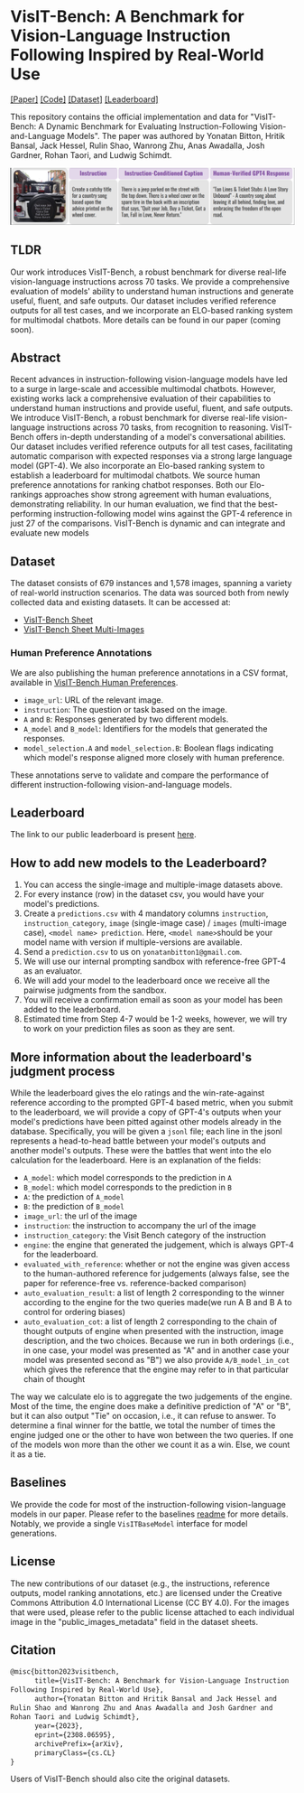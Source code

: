 # VisIT-Bench: A Benchmark for Vision-Language Instruction Following Inspired by Real-World Use

[[Paper]](https://arxiv.org/abs/2308.06595) [[Code]](https://github.com/mlfoundations/VisIT-Bench/) [[Dataset]](https://huggingface.co/datasets/mlfoundations/VisIT-Bench) [[Leaderboard]](https://huggingface.co/spaces/mlfoundations/VisIT-Bench-Leaderboard)

This repository contains the official implementation and data for "VisIT-Bench: A Dynamic Benchmark for Evaluating Instruction-Following Vision-and-Language Models". The paper was authored by Yonatan Bitton, Hritik Bansal, Jack Hessel, Rulin Shao, Wanrong Zhu, Anas Awadalla, Josh Gardner, Rohan Taori, and Ludwig Schimdt.

![Alt text](fig1.png)

## TLDR

Our work introduces VisIT-Bench, a robust benchmark for diverse real-life vision-language instructions across 70 tasks. We provide a comprehensive evaluation of models' ability to understand human instructions and generate useful, fluent, and safe outputs. Our dataset includes verified reference outputs for all test cases, and we incorporate an ELO-based ranking system for multimodal chatbots. More details can be found in our paper (coming soon).

## Abstract

Recent advances in instruction-following vision-language models have led to a surge in large-scale and accessible multimodal chatbots. 
However, existing works lack a comprehensive evaluation of their capabilities to understand human instructions and provide useful, fluent, and safe outputs. We introduce VisIT-Bench, a robust benchmark for diverse real-life vision-language instructions across 70 tasks, from recognition to reasoning. VisIT-Bench offers in-depth understanding of a model's conversational abilities. Our dataset includes verified reference outputs for all test cases, facilitating automatic comparison with expected responses via a strong large language model (GPT-4). We also incorporate an Elo-based ranking system to establish a leaderboard for 
multimodal chatbots. We source human preference annotations for ranking chatbot responses. Both our Elo-rankings approaches show strong agreement with human evaluations, demonstrating reliability. In our human evaluation, we find that the best-performing instruction-following model wins against the GPT-4 reference in just 27 of the comparisons. VisIT-Bench is dynamic and can integrate and evaluate new models

## Dataset

The dataset consists of 679 instances and 1,578 images, spanning a variety of real-world instruction scenarios. The data was sourced both from newly collected data and existing datasets. It can be accessed at:

- [VisIT-Bench Sheet](https://docs.google.com/spreadsheets/d/1hi8rGXf2WYufkFvGJ2MZ92JNChliM1QEJwZxNboUFlE/edit?usp=sharing)
- [VisIT-Bench Sheet Multi-Images](https://docs.google.com/spreadsheets/d/1IgCjJEd_obCawo1rWYfRZ_J7eiHP_68db5_OaNchKL0/edit?usp=sharing)

### Human Preference Annotations
We are also publishing the human preference annotations in a CSV format, available in [VisIT-Bench Human Preferences](https://github.com/mlfoundations/VisIT-Bench/blob/main/visit_bench_human_preferences.csv).

- `image_url`: URL of the relevant image.
- `instruction`: The question or task based on the image.
- `A` and `B`: Responses generated by two different models.
- `A_model` and `B_model`: Identifiers for the models that generated the responses.
- `model_selection.A` and `model_selection.B`: Boolean flags indicating which model's response aligned more closely with human preference.

These annotations serve to validate and compare the performance of different instruction-following vision-and-language models.

## Leaderboard

The link to our public leaderboard is present [here](https://visit-bench.github.io/).

## How to add new models to the Leaderboard?

1. You can access the single-image and multiple-image datasets above.
2. For every instance (row) in the dataset csv, you would have your model's predictions.
3. Create a `predictions.csv` with 4 mandatory columns `instruction`, `instruction_category`, `image` (single-image case) / `images` (multi-image case), `<model name> prediction`. Here, `<model name>`should be your model name with version if multiple-versions are available. 
4. Send a `prediction.csv` to us on `yonatanbitton1@gmail.com`. 
5. We will use our internal prompting sandbox with reference-free GPT-4 as an evaluator.
6. We will add your model to the leaderboard once we receive all the pairwise judgments from the sandbox.  
7. You will receive a confirmation email as soon as your model has been added to the leaderboard.
8. Estimated time from Step 4-7 would be 1-2 weeks, however, we will try to work on your prediction files as soon as they are sent. 

## More information about the leaderboard's judgment process

While the leaderboard gives the elo ratings and the win-rate-against reference according to the prompted GPT-4 based metric, when you submit to the leaderboard, we will provide a copy of GPT-4's outputs when your model's predictions have been pitted against other models already in the database. Specifically, you will be given a `jsonl` file; each line in the jsonl represents a head-to-head battle between your model's outputs and another model's outputs. These were the battles that went into the elo calculation for the leaderboard. Here is an explanation of the fields:

* `A_model`: which model corresponds to the prediction in `A`
* `B_model`: which model corresponds to the prediction in `B`
* `A`: the prediction of `A_model`
* `B`: the prediction of `B_model`
* `image_url`: the url of the image
* `instruction`: the instruction to accompany the url of the image
* `instruction_category`: the Visit Bench category of the instruction
* `engine`: the engine that generated the judgement, which is always GPT-4 for the leaderboard.
* `evaluated_with_reference`: whether or not the engine was given access to the human-authored reference for judgements (always false, see the paper for reference-free vs. reference-backed comparison)
* `auto_evaluation_result`: a list of length 2 corresponding to the winner according to the engine for the two queries made(we run A B and B A to control for ordering biases)
* `auto_evaluation_cot`: a list of length 2 corresponding to the chain of thought outputs of engine when presented with the instruction, image description, and the two choices. Because we run in both orderings (i.e., in one case, your model was presented as "A" and in another case your model was presented second as "B") we also provide `A/B_model_in_cot` which gives the reference that the engine may refer to in that particular chain of thought

The way we calculate elo is to aggregate the two judgements of the engine. Most of the time, the engine does make a definitive prediction of "A" or "B", but it can also output "Tie" on occasion, i.e., it can refuse to answer. To determine a final winner for the battle, we total the number of times the engine judged one or the other to have won between the two queries. If one of the models won more than the other we count it as a win. Else, we count it as a tie.

## Baselines 

We provide the code for most of the instruction-following vision-language models in our paper. Please refer to the baselines [readme](baselines/README.md) for more details. Notably, we provide a single `VisITBaseModel` interface for model generations. 

## License
The new contributions of our dataset (e.g., the instructions, reference outputs, model ranking annotations, etc.) are licensed under the Creative Commons Attribution 4.0 International License (CC BY 4.0).
For the images that were used, please refer to the public license attached to each individual image in the "public_images_metadata" field in the dataset sheets.

## Citation
```
@misc{bitton2023visitbench,
      title={VisIT-Bench: A Benchmark for Vision-Language Instruction Following Inspired by Real-World Use}, 
      author={Yonatan Bitton and Hritik Bansal and Jack Hessel and Rulin Shao and Wanrong Zhu and Anas Awadalla and Josh Gardner and Rohan Taori and Ludwig Schimdt},
      year={2023},
      eprint={2308.06595},
      archivePrefix={arXiv},
      primaryClass={cs.CL}
}
```
Users of VisIT-Bench should also cite the original datasets.
